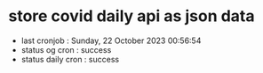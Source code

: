 # store covid daily api as json data

- last cronjob : Sunday, 22 October 2023 00:56:54
- status og cron : success
- status daily cron : success
      
      